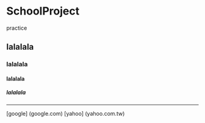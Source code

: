 # SchoolProject
practice <br>
## lalalala <br>
### lalalala <br>
#### lalalala <br>
##### lalalala <br>

<hr>

[google] (google.com)
[yahoo] (yahoo.com.tw)
